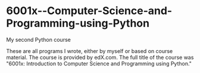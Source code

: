 # 6001x--Computer-Science-and-Programming-using-Python
My second Python course

These are all programs I wrote, either by myself or based on course material. The course is provided by edX.com.
The full title of the course was "6001x: Introduction to Computer Science and Programming using Python."
